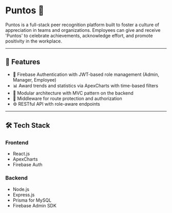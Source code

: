 # Puntos 🎉

Puntos is a full-stack peer recognition platform built to foster a culture of appreciation in teams and organizations. Employees can give and receive 'Puntos' to celebrate achievements, acknowledge effort, and promote positivity in the workplace.

---

## 🚀 Features

- 🔐 Firebase Authentication with JWT-based role management (Admin, Manager, Employee)
- 📊 Award trends and statistics via ApexCharts with time-based filters
- 🧩 Modular architecture with MVC pattern on the backend
- 🧾 Middleware for route protection and authorization
- ⚙️ RESTful API with role-aware endpoints

---

## 🛠️ Tech Stack

### Frontend
- React.js
- ApexCharts
- Firebase Auth

### Backend
- Node.js
- Express.js
- Prisma for MySQL
- Firebase Admin SDK
